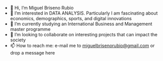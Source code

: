 - 👋 Hi, I’m Miguel Briseno Rubio
- 👀 I’m interested in DATA ANALYSIS. Particularly I am fascinating about economics, demographics, sports, and digital innovations
- 🌱 I’m currently studying an International Business and Management master programme
- 💞️ I’m looking to collaborate on interesting projects that can impact the society 
- 📫 How to reach me: e-mail me to miguelbrisenorubio@gmail.com or drop a message here

<!---
miguelbrisenorubio/miguelbrisenorubio is a ✨ special ✨ repository because its `README.md` (this file) appears on your GitHub profile.
You can click the Preview link to take a look at your changes.
--->
